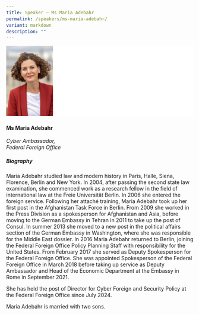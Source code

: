 ```yaml
---
title: Speaker – Ms Maria Adebahr
permalink: /speakers/ms-maria-adebahr/
variant: markdown
description: ""
---
```

![](/images/2024%20speakers/Maria_Adebahr.png)
#### **Ms Maria Adebahr**

*Cyber Ambassador, <br> Federal Foreign Office*

##### **Biography**
Maria Adebahr studied law and modern history in Paris, Halle, Siena, Florence, Berlin and New York. In 2004, after passing the second state law examination, she commenced work as a research fellow in the field of international law at the Freie Universität Berlin. In 2006 she entered the foreign service. Following her attaché training, Maria Adebahr took up her first post in the Afghanistan Task Force in Berlin. From 2009 she worked in the Press Division as a spokesperson for Afghanistan and Asia, before moving to the German Embassy in Tehran in 2011 to take up the post of Consul. In summer 2013 she moved to a new post in the political affairs section of the German Embassy in Washington, where she was responsible for the Middle East dossier. In 2016 Maria Adebahr returned to Berlin, joining the Federal Foreign Office Policy Planning Staff with responsibility for the United States. From February 2017 she served as Deputy Spokesperson for the Federal Foreign Office. She was appointed Spokesperson of the Federal Foreign Office in March 2018 before taking up service as Deputy Ambassador and Head of the Economic Department at the Embassy in Rome in September 2021. 

She has held the post of Director for Cyber Foreign and Security Policy at the Federal Foreign Office since July 2024.

Maria Adebahr is married with two sons.